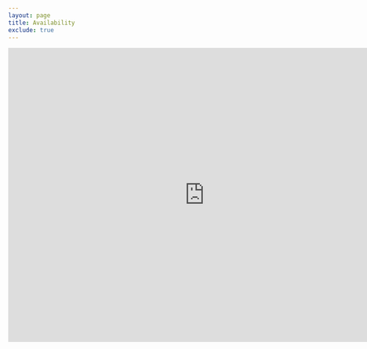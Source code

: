 ```yaml
---
layout: page
title: Availability
exclude: true
---
```

<iframe src="https://calendar.google.com/calendar/embed?height=600&amp;wkst=1&amp;bgcolor=%23ffffff&amp;ctz=America%2FNew_York&amp;src=dW1pY2guZWR1X3NxaW81bWMwOTE3b2wzb2JucTltbDhqaDhzQGdyb3VwLmNhbGVuZGFyLmdvb2dsZS5jb20&amp;color=%23c53f00&amp;showTitle=0&amp;showNav=1&amp;showPrint=0&amp;showCalendars=0" style="border-width:0" width="800" height="600" frameborder="0" scrolling="no"></iframe>
